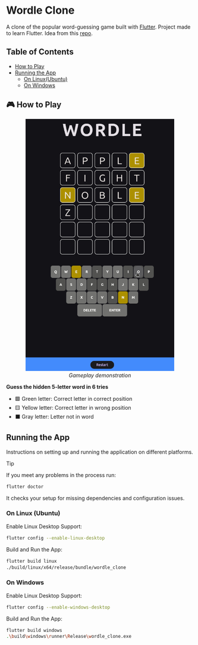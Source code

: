 # Wordle Clone

A clone of the popular word-guessing game built with [Flutter](https://flutter.dev).
Project made to learn Flutter. Idea from this [repo](https://github.com/practical-tutorials/project-based-learning?tab=readme-ov-file).

## Table of Contents

- [How to Play](#how-to-play)
- [Running the App](#running-the-app)
  - [On Linux(Ubuntu)](#on-linux-ubuntu)
  - [On Windows](#on-windows)

## 🎮 How to Play

<div align="center">
  <img src="assets/demo.gif" alt="Wordle Demo" width="400">
  <br>
  <em>Gameplay demonstration</em>
</div>

**Guess the hidden 5-letter word in 6 tries**

- 🟩 Green letter: Correct letter in correct position
- 🟨 Yellow letter: Correct letter in wrong position
- ⬛ Gray letter: Letter not in word

## Running the App

Instructions on setting up and running the application on different platforms.

> [!TIP]
> If you meet any problems in the process run:
> ```bash 
> flutter doctor 
>```
> It checks your setup for missing dependencies and configuration issues.


### On Linux (Ubuntu)

Enable Linux Desktop Support:
```bash
flutter config --enable-linux-desktop
```

Build and Run the App:
```bash
flutter build linux
./build/linux/x64/release/bundle/wordle_clone
```


### On Windows

Enable Linux Desktop Support:
```bash
flutter config --enable-windows-desktop
```

Build and Run the App:
```bash
flutter build windows
.\build\windows\runner\Release\wordle_clone.exe
```

